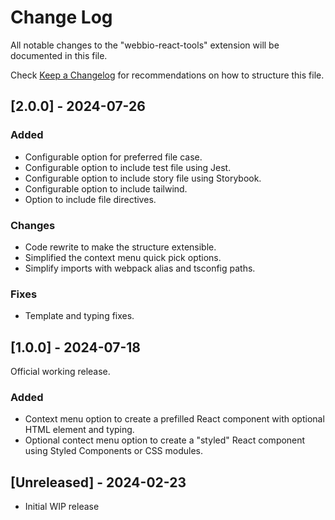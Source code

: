 # Change Log

All notable changes to the "webbio-react-tools" extension will be documented in this file.

Check [Keep a Changelog](http://keepachangelog.com/) for recommendations on how to structure this file.

## [2.0.0] - 2024-07-26

### Added

- Configurable option for preferred file case.
- Configurable option to include test file using Jest.
- Configurable option to include story file using Storybook.
- Configurable option to include tailwind.
- Option to include file directives.

### Changes

- Code rewrite to make the structure extensible.
- Simplified the context menu quick pick options.
- Simplify imports with webpack alias and tsconfig paths.

### Fixes

- Template and typing fixes.

## [1.0.0] - 2024-07-18

Official working release.

### Added

- Context menu option to create a prefilled React component with optional HTML element and typing.
- Optional contect menu option to create a "styled" React component using Styled Components or CSS modules.

## [Unreleased] - 2024-02-23

- Initial WIP release